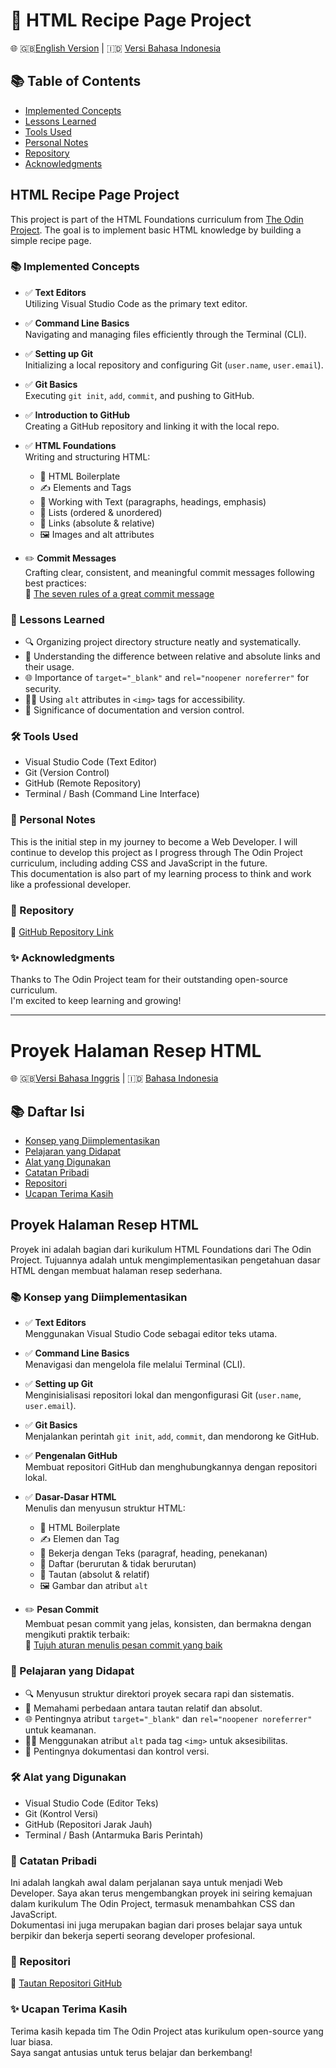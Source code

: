 # 🍳 HTML Recipe Page Project

🌐 🇬🇧[English Version](#html-recipe-page-project) | 🇮🇩 [Versi Bahasa Indonesia](#proyek-halaman-resep-html)

## 📚 Table of Contents

- [Implemented Concepts](#implemented-concepts)
- [Lessons Learned](#lessons-learned)
- [Tools Used](#tools-used)
- [Personal Notes](#personal-notes)
- [Repository](#repository)
- [Acknowledgments](#acknowledgments)

## HTML Recipe Page Project

This project is part of the HTML Foundations curriculum from [The Odin Project](https://www.theodinproject.com/). The goal is to implement basic HTML knowledge by building a simple recipe page.

### 📚 Implemented Concepts

- ✅ **Text Editors**  
  Utilizing Visual Studio Code as the primary text editor.

- ✅ **Command Line Basics**  
  Navigating and managing files efficiently through the Terminal (CLI).

- ✅ **Setting up Git**  
  Initializing a local repository and configuring Git (`user.name`, `user.email`).

- ✅ **Git Basics**  
  Executing `git init`, `add`, `commit`, and pushing to GitHub.

- ✅ **Introduction to GitHub**  
  Creating a GitHub repository and linking it with the local repo.

- ✅ **HTML Foundations**  
  Writing and structuring HTML:
  - 📄 HTML Boilerplate
  - ✍️ Elements and Tags
  - 📝 Working with Text (paragraphs, headings, emphasis)
  - 🔢 Lists (ordered & unordered)
  - 🔗 Links (absolute & relative)
  - 🖼️ Images and alt attributes

- ✏️ **Commit Messages**  
  Crafting clear, consistent, and meaningful commit messages following best practices:  
  🔗 [The seven rules of a great commit message](https://cbea.ms/git-commit/)

### 🧠 Lessons Learned

- 🔍 Organizing project directory structure neatly and systematically.
- 📎 Understanding the difference between relative and absolute links and their usage.
- 🌐 Importance of `target="_blank"` and `rel="noopener noreferrer"` for security.
- 🧑‍🦯 Using `alt` attributes in `<img>` tags for accessibility.
- 📌 Significance of documentation and version control.

### 🛠️ Tools Used

- Visual Studio Code (Text Editor)
- Git (Version Control)
- GitHub (Remote Repository)
- Terminal / Bash (Command Line Interface)

### 📌 Personal Notes

This is the initial step in my journey to become a Web Developer. I will continue to develop this project as I progress through The Odin Project curriculum, including adding CSS and JavaScript in the future.  
This documentation is also part of my learning process to think and work like a professional developer.

### 🔗 Repository

🔗 [GitHub Repository Link](https://github.com/bRezha/The-odin-project/tree/main/html-basic/html-project/odin-recipes)

### ✨ Acknowledgments

Thanks to The Odin Project team for their outstanding open-source curriculum.  
I'm excited to keep learning and growing!

---

# Proyek Halaman Resep HTML

🌐 🇬🇧[Versi Bahasa Inggris](#html-recipe-page-project) | 🇮🇩 [Bahasa Indonesia](#proyek-halaman-resep-html)

## 📚 Daftar Isi

- [Konsep yang Diimplementasikan](#konsep-yang-diimplementasikan)
- [Pelajaran yang Didapat](#pelajaran-yang-didapat)
- [Alat yang Digunakan](#alat-yang-digunakan)
- [Catatan Pribadi](#catatan-pribadi)
- [Repositori](#repositori)
- [Ucapan Terima Kasih](#ucapan-terima-kasih)

## Proyek Halaman Resep HTML

Proyek ini adalah bagian dari kurikulum HTML Foundations dari The Odin Project. Tujuannya adalah untuk mengimplementasikan pengetahuan dasar HTML dengan membuat halaman resep sederhana.

### 📚 Konsep yang Diimplementasikan

- ✅ **Text Editors**  
  Menggunakan Visual Studio Code sebagai editor teks utama.

- ✅ **Command Line Basics**  
  Menavigasi dan mengelola file melalui Terminal (CLI).

- ✅ **Setting up Git**  
  Menginisialisasi repositori lokal dan mengonfigurasi Git (`user.name`, `user.email`).

- ✅ **Git Basics**  
  Menjalankan perintah `git init`, `add`, `commit`, dan mendorong ke GitHub.

- ✅ **Pengenalan GitHub**  
  Membuat repositori GitHub dan menghubungkannya dengan repositori lokal.

- ✅ **Dasar-Dasar HTML**  
  Menulis dan menyusun struktur HTML:
  - 📄 HTML Boilerplate
  - ✍️ Elemen dan Tag
  - 📝 Bekerja dengan Teks (paragraf, heading, penekanan)
  - 🔢 Daftar (berurutan & tidak berurutan)
  - 🔗 Tautan (absolut & relatif)
  - 🖼️ Gambar dan atribut `alt`

- ✏️ **Pesan Commit**  
  Membuat pesan commit yang jelas, konsisten, dan bermakna dengan mengikuti praktik terbaik:  
  🔗 [Tujuh aturan menulis pesan commit yang baik](https://cbea.ms/git-commit/)

### 🧠 Pelajaran yang Didapat

- 🔍 Menyusun struktur direktori proyek secara rapi dan sistematis.
- 📎 Memahami perbedaan antara tautan relatif dan absolut.
- 🌐 Pentingnya atribut `target="_blank"` dan `rel="noopener noreferrer"` untuk keamanan.
- 🧑‍🦯 Menggunakan atribut `alt` pada tag `<img>` untuk aksesibilitas.
- 📌 Pentingnya dokumentasi dan kontrol versi.

### 🛠️ Alat yang Digunakan

- Visual Studio Code (Editor Teks)
- Git (Kontrol Versi)
- GitHub (Repositori Jarak Jauh)
- Terminal / Bash (Antarmuka Baris Perintah)

### 📌 Catatan Pribadi

Ini adalah langkah awal dalam perjalanan saya untuk menjadi Web Developer. Saya akan terus mengembangkan proyek ini seiring kemajuan dalam kurikulum The Odin Project, termasuk menambahkan CSS dan JavaScript.  
Dokumentasi ini juga merupakan bagian dari proses belajar saya untuk berpikir dan bekerja seperti seorang developer profesional.

### 🔗 Repositori

🔗 [Tautan Repositori GitHub](https://github.com/bRezha/The-odin-project/tree/main/html-basic/html-project/odin-recipes)

### ✨ Ucapan Terima Kasih

Terima kasih kepada tim The Odin Project atas kurikulum open-source yang luar biasa.  
Saya sangat antusias untuk terus belajar dan berkembang!
